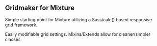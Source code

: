 ## Gridmaker for Mixture

Simple starting point for Mixture utilizing a Sass/calc() based responsive grid framework.

Easily modifiable grid settings. Mixins/Extends allow for cleaner/simpler classes.